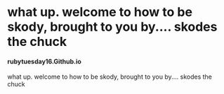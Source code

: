 # what up. welcome to how to be skody, brought to you by.... skodes the chuck


#### rubytuesday16.Github.io






what up. welcome to how to be skody, brought to you by.... skodes the chuck











